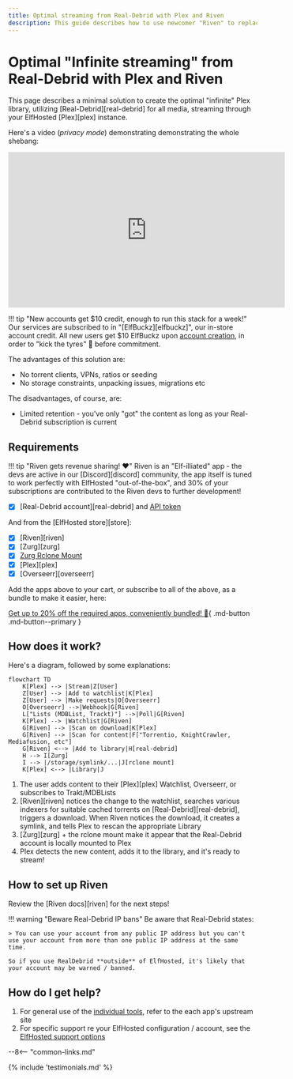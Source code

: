 ```yaml
---
title: Optimal streaming from Real-Debrid with Plex and Riven
description: This guide describes how to use newcomer "Riven" to replace plex_debrid or the Aars as an all-in-one solution for managing your Real-Debrid media collection
---
```

# Optimal "Infinite streaming" from Real-Debrid with Plex and Riven

This page describes a minimal solution to create the optimal "infinite" Plex library, utilizing [Real-Debrid][real-debrid] for all media, streaming through your ElfHosted [Plex][plex] instance.

Here's a video (*privacy mode*) demonstrating demonstrating the whole shebang:

<iframe width="560" height="315" src="https://www.youtube.com/embed/ZHZAEhLuJqk?si=t5HJ5RT8UOfDDuXs" title="YouTube video player" frameborder="0" allow="accelerometer; autoplay; clipboard-write; encrypted-media; gyroscope; picture-in-picture; web-share" referrerpolicy="strict-origin-when-cross-origin" allowfullscreen></iframe>

!!! tip "New accounts get $10 credit, enough to run this stack for a week!"
    Our services are subscribed to in "[ElfBuckz][elfbuckz]", our in-store account credit. All new users get $10 ElfBuckz upon [account creation](https://store.elfhosted.com/my-account/), in order to "kick the tyres" :red_car: before commitment.

The advantages of this solution are:

* No torrent clients, VPNs, ratios or seeding
* No storage constraints, unpacking issues, migrations etc

The disadvantages, of course, are:

* Limited retention - you've only "got" the content as long as your Real-Debrid subscription is current

## Requirements

!!! tip "Riven gets revenue sharing! :heart:"
    Riven is an "Elf-illiated" app - the devs are active in our [Discord][discord] community, the app itself is tuned to work perfectly with ElfHosted "out-of-the-box", and 30% of your subscriptions are contributed to the Riven devs to further development!

* [x] [Real-Debrid account][real-debrid] and [API token](https://real-debrid.com/apitoken)

And from the [ElfHosted store][store]:

* [x] [Riven][riven]
* [x] [Zurg][zurg]
* [x] [Zurg Rclone Mount](https://store.elfhosted.com/product/rclone-real-debrid/)
* [x] [Plex][plex]
* [x] [Overseerr][overseerr]

Add the apps above to your cart, or subscribe to all of the above, as a bundle to make it easier, here:

[Get up to 20% off the required apps, conveniently bundled! :gift:](https://store.elfhosted.com/product/infinite-plex-riven-streaming-bundle){ .md-button .md-button--primary }

## How does it work?

Here's a diagram, followed by some explanations:

```mermaid
flowchart TD
    K[Plex] --> |Stream|Z[User]
    Z[User] --> |Add to watchlist|K[Plex]
    Z[User] --> |Make requests|O[Overseerr]    
    O[Overseerr] -->|Webhook|G[Riven]
    L["Lists (MDBList, Trackt)"] -->|Poll|G[Riven]    
    K[Plex] --> |Watchlist|G[Riven]
    G[Riven] --> |Scan on download|K[Plex]
    G[Riven] --> |Scan for content|F["Torrentio, KnightCrawler, Mediafusion, etc"]
    G[Riven] <--> |Add to library|H[real-debrid]
    H --> I[Zurg]
    I --> |/storage/symlink/...|J[rclone mount]
    K[Plex] <--> |Library|J
```

1. The user adds content to their [Plex][plex] Watchlist, Overseerr, or subscribes to Trakt/MDBLists
2. [Riven][riven] notices the change to the watchlist, searches various indexers for suitable cached torrents on [Real-Debrid][real-debrid], triggers a download. When Riven notices the download, it creates a symlink, and tells Plex to rescan the appropriate Library
3. [Zurg][zurg] + the rclone mount make it appear that the Real-Debrid account is locally mounted to Plex
4. Plex detects the new content, adds it to the library, and it's ready to stream!

## How to set up Riven

Review the [Riven docs][riven] for the next steps!

!!! warning "Beware Real-Debrid IP bans"
    Be aware that Real-Debrid states:
    
    > You can use your account from any public IP address but you can't use your account from more than one public IP address at the same time.

    So if you use RealDebrid **outside** of ElfHosted, it's likely that your account may be warned / banned.

## How do I get help?

1. For general use of the [individual tools](/apps/), refer to the each app's upstream site
2. For specific support re your ElfHosted configuration / account, see the [ElfHosted support options](/get-help)

--8<-- "common-links.md"

{% include 'testimonials.md' %}